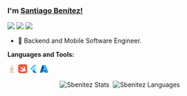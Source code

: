 ### I'm [Santiago Benítez!](https://sbenitezdev.netlify.app)
![](https://visitor-badge.glitch.me/badge?page_id=sbenitez73)
<a href="https://www.linkedin.com/in/santiago-ben%C3%ADtez-68b402150/"><img height="30" src="https://static-exp1.licdn.com/sc/h/1bt1uwq5akv756knzdj4l6cdc"></a>
<a href="https://www.instagram.com/sbenitez73/"><img height="30" src="https://z-p4.www.instagram.com/static/images/ico/favicon-192.png/68d99ba29cc8.png"></a>

- :paperclip: Backend and Mobile Software Engineer.

 **Languages and Tools:**  

<code><img 
       height="20" 
       src="https://raw.githubusercontent.com/github/explore/80688e429a7d4ef2fca1e82350fe8e3517d3494d/topics/java/java.png"></code>
<code><img 
       height="20" 
       src="https://raw.githubusercontent.com/github/explore/80688e429a7d4ef2fca1e82350fe8e3517d3494d/topics/swift/swift.png"></code>
<code><img 
       height="20" 
       src="https://raw.githubusercontent.com/github/explore/80688e429a7d4ef2fca1e82350fe8e3517d3494d/topics/flutter/flutter.png"></code>
<code><img 
       height="20" 
       src="https://raw.githubusercontent.com/github/explore/80688e429a7d4ef2fca1e82350fe8e3517d3494d/topics/azure/azure.png"></code>
<br />

<p align="center"> 
  <img src="https://github-readme-stats.vercel.app/api?username=sbenitez73&show_icons=true&theme=tokyonight&locale=en" alt="Sbenitez Stats" width="420"/>&nbsp;
  <img src="https://github-readme-stats.vercel.app/api/top-langs/?username=sbenitez73&layout=compact&theme=tokyonight&locale=en" alt="Sbenitez Languages" height="175">
</p>
